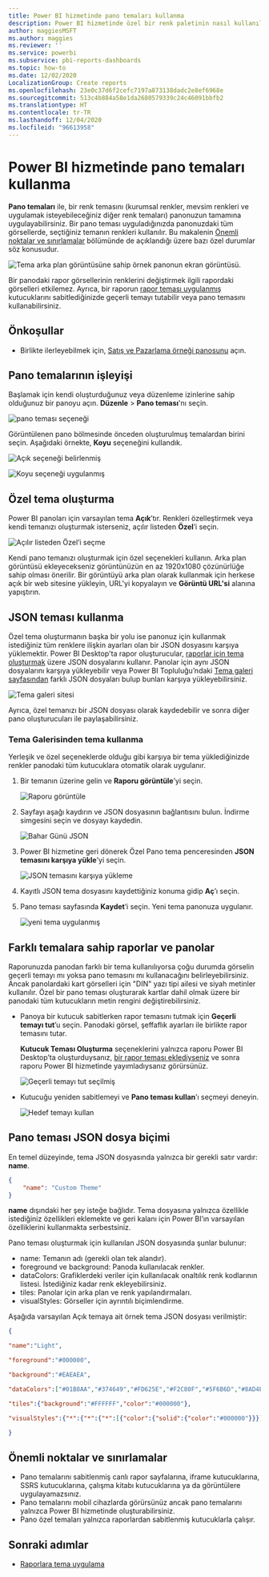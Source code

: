 ```yaml
---
title: Power BI hizmetinde pano temaları kullanma
description: Power BI hizmetinde özel bir renk paletinin nasıl kullanılacağını ve bunun tüm panoya nasıl uygulanacağını öğrenin
author: maggiesMSFT
ms.author: maggies
ms.reviewer: ''
ms.service: powerbi
ms.subservice: pbi-reports-dashboards
ms.topic: how-to
ms.date: 12/02/2020
LocalizationGroup: Create reports
ms.openlocfilehash: 23e0c37d6f2cefc7197a873138dadc2e8ef6968e
ms.sourcegitcommit: 513c4b884a58e1da2680579339c24c46091bbfb2
ms.translationtype: HT
ms.contentlocale: tr-TR
ms.lasthandoff: 12/04/2020
ms.locfileid: "96613958"
---
```

# <a name="use-dashboard-themes-in-the-power-bi-service"></a>Power BI hizmetinde pano temaları kullanma
**Pano temaları** ile, bir renk temasını (kurumsal renkler, mevsim renkleri ve uygulamak isteyebileceğiniz diğer renk temaları) panonuzun tamamına uygulayabilirsiniz. Bir pano teması uyguladığınızda panonuzdaki tüm görsellerde, seçtiğiniz temanın renkleri kullanılır. Bu makalenin [Önemli noktalar ve sınırlamalar](#considerations-and-limitations) bölümünde de açıklandığı üzere bazı özel durumlar söz konusudur.

![Tema arka plan görüntüsüne sahip örnek panonun ekran görüntüsü.](media/service-dashboard-themes/power-bi-full-dashboard-theme.png)

Bir panodaki rapor görsellerinin renklerini değiştirmek ilgili rapordaki görselleri etkilemez. Ayrıca, bir raporun [rapor teması uygulanmış](desktop-report-themes.md) kutucuklarını sabitlediğinizde geçerli temayı tutabilir veya pano temasını kullanabilirsiniz.


## <a name="prerequisites"></a>Önkoşullar
* Birlikte ilerleyebilmek için, [Satış ve Pazarlama örneği panosunu](sample-datasets.md) açın.


## <a name="how-dashboard-themes-work"></a>Pano temalarının işleyişi
Başlamak için kendi oluşturduğunuz veya düzenleme izinlerine sahip olduğunuz bir panoyu açın. **Düzenle** > **Pano teması**'nı seçin. 

![pano teması seçeneği](media/service-dashboard-themes/power-bi-dashboard-theme.png)

Görüntülenen pano bölmesinde önceden oluşturulmuş temalardan birini seçin.  Aşağıdaki örnekte, **Koyu** seçeneğini kullandık.

![Açık seçeneği belirlenmiş](media/service-dashboard-themes/power-bi-theme-menu.png)

![Koyu seçeneği uygulanmış](media/service-dashboard-themes/power-bi-theme-dark.png)

## <a name="create-a-custom-theme"></a>Özel tema oluşturma

Power BI panoları için varsayılan tema **Açık**’tır. Renkleri özelleştirmek veya kendi temanızı oluşturmak isterseniz, açılır listeden **Özel**’i seçin. 

![Açılır listeden Özel’i seçme](media/service-dashboard-themes/power-bi-theme-custom.png)

Kendi pano temanızı oluşturmak için özel seçenekleri kullanın. Arka plan görüntüsü ekleyecekseniz görüntünüzün en az 1920x1080 çözünürlüğe sahip olması önerilir. Bir görüntüyü arka plan olarak kullanmak için herkese açık bir web sitesine yükleyin, URL'yi kopyalayın ve **Görüntü URL'si** alanına yapıştırın. 

## <a name="use-a-json-theme"></a>JSON teması kullanma
Özel tema oluşturmanın başka bir yolu ise panonuz için kullanmak istediğiniz tüm renklere ilişkin ayarları olan bir JSON dosyasını karşıya yüklemektir. Power BI Desktop'ta rapor oluşturucular, [raporlar için tema oluşturmak](desktop-report-themes.md) üzere JSON dosyalarını kullanır. Panolar için aynı JSON dosyalarını karşıya yükleyebilir veya Power BI Topluluğu’ndaki [Tema galeri sayfasından](https://community.powerbi.com/t5/Themes-Gallery/bd-p/ThemesGallery) farklı JSON dosyaları bulup bunları karşıya yükleyebilirsiniz. 

![Tema galeri sitesi](media/service-dashboard-themes/power-bi-theme-gallery.png)

Ayrıca, özel temanızı bir JSON dosyası olarak kaydedebilir ve sonra diğer pano oluşturucuları ile paylaşabilirsiniz. 

### <a name="use-a-theme-from-the-theme-gallery"></a>Tema Galerisinden tema kullanma

Yerleşik ve özel seçeneklerde olduğu gibi karşıya bir tema yüklediğinizde renkler panodaki tüm kutucuklara otomatik olarak uygulanır. 

1. Bir temanın üzerine gelin ve **Raporu görüntüle**’yi seçin.

    ![Raporu görüntüle](media/service-dashboard-themes/power-bi-choose-theme.png)

2. Sayfayı aşağı kaydırın ve JSON dosyasının bağlantısını bulun.  İndirme simgesini seçin ve dosyayı kaydedin.

    ![Bahar Günü JSON](media/service-dashboard-themes/power-bi-theme-json.png)

3. Power BI hizmetine geri dönerek Özel Pano tema penceresinden **JSON temasını karşıya yükle**’yi seçin.

    ![JSON temasını karşıya yükleme](media/service-dashboard-themes/power-bi-upload-theme.png)

4. Kayıtlı JSON tema dosyasını kaydettiğiniz konuma gidip **Aç**’ı seçin.

5. Pano teması sayfasında **Kaydet**’i seçin. Yeni tema panonuza uygulanır.

    ![yeni tema uygulanmış](media/service-dashboard-themes/power-bi-json.png)

## <a name="reports-and-dashboards-with-different-themes"></a>Farklı temalara sahip raporlar ve panolar

Raporunuzda panodan farklı bir tema kullanılıyorsa çoğu durumda görselin geçerli temayı mı yoksa pano temasını mı kullanacağını belirleyebilirsiniz. Ancak panolardaki kart görselleri için "DIN" yazı tipi ailesi ve siyah metinler kullanılır. Özel bir pano teması oluşturarak kartlar dahil olmak üzere bir panodaki tüm kutucukların metin rengini değiştirebilirsiniz.

- Panoya bir kutucuk sabitlerken rapor temasını tutmak için **Geçerli temayı tut**’u seçin. Panodaki görsel, şeffaflık ayarları ile birlikte rapor temasını tutar.

    **Kutucuk Teması Oluşturma** seçeneklerini yalnızca raporu Power BI Desktop’ta oluşturduysanız, [bir rapor teması eklediyseniz](desktop-report-themes.md) ve sonra raporu Power BI hizmetinde yayımladıysanız görürsünüz.

    ![Geçerli temayı tut seçilmiş](media/service-dashboard-themes/power-bi-keep-current.png)

- Kutucuğu yeniden sabitlemeyi ve **Pano teması kullan**’ı seçmeyi deneyin.

    ![Hedef temayı kullan](media/service-dashboard-themes/power-bi-use-destination.png)

## <a name="dashboard-theme-json-file-format"></a>Pano teması JSON dosya biçimi

En temel düzeyinde, tema JSON dosyasında yalnızca bir gerekli satır vardır: **name**.

```json
{
    "name": "Custom Theme"
}
```

**name** dışındaki her şey isteğe bağlıdır. Tema dosyasına yalnızca özellikle istediğiniz özellikleri eklemekte ve geri kalanı için Power BI’ın varsayılan özelliklerini kullanmakta serbestsiniz.

Pano teması oluşturmak için kullanılan JSON dosyasında şunlar bulunur:

- name: Temanın adı (gerekli olan tek alandır).
- foreground ve background: Panoda kullanılacak renkler.
- dataColors: Grafiklerdeki veriler için kullanılacak onaltılık renk kodlarının listesi. İstediğiniz kadar renk ekleyebilirsiniz.
- tiles: Panolar için arka plan ve renk yapılandırmaları.
- visualStyles: Görseller için ayrıntılı biçimlendirme.

Aşağıda varsayılan Açık temaya ait örnek tema JSON dosyası verilmiştir:

```json
{

"name":"Light",

"foreground":"#000000",

"background":"#EAEAEA",

"dataColors":["#01B8AA","#374649","#FD625E","#F2C80F","#5F6B6D","#8AD4EB","#FE9666","#A66999"],

"tiles":{"background":"#FFFFFF","color":"#000000"},

"visualStyles":{"*":{"*":{"*":[{"color":{"solid":{"color":"#000000"}}}]}}}

}
```

## <a name="considerations-and-limitations"></a>Önemli noktalar ve sınırlamalar

* Pano temalarını sabitlenmiş canlı rapor sayfalarına, iframe kutucuklarına, SSRS kutucuklarına, çalışma kitabı kutucuklarına ya da görüntülere uygulayamazsınız.
* Pano temalarını mobil cihazlarda görürsünüz ancak pano temalarını yalnızca Power BI hizmetinde oluşturabilirsiniz.
* Pano özel temaları yalnızca raporlardan sabitlenmiş kutucuklarla çalışır.

## <a name="next-steps"></a>Sonraki adımlar

- [Raporlara tema uygulama](desktop-report-themes.md)

